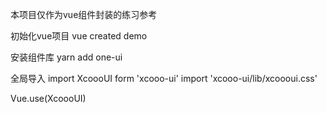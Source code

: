 本项目仅作为vue组件封装的练习参考

初始化vue项目 vue created demo

安装组件库 yarn add one-ui

全局导入 import XcoooUI form 'xcooo-ui' import 'xcooo-ui/lib/xcoooui.css'

Vue.use(XcoooUI)